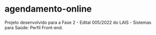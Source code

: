 # agendamento-online

Projeto desenvolvido para a Fase 2 - Edital 005/2022 do LAIS - Sistemas para Saúde: Perfil Front-end.
